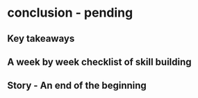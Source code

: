 # conclusion - pending

## Key takeaways

## A week by week checklist of skill building

## Story - An end of the beginning
